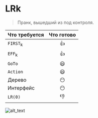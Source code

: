 # LRk

>Пранк, вышедший из под контроля. 

|Что требуется| Что готово|
|-------------|:---------:|
|`FIRST`<sub>k|:thumbsup:|
|`EFF`<sub>k|:thumbsup:|
|`GoTo`|:smiley:|
|`Action`|:smiley:|
|Дерево|:no_mouth:|
|Интерфейс|:no_mouth:|
|`LR(0)`|:thumbsdown:|
  
![alt_text](https://cs8.pikabu.ru/post_img/big/2017/07/18/7/1500377160124885495.jpg "Шутка")

